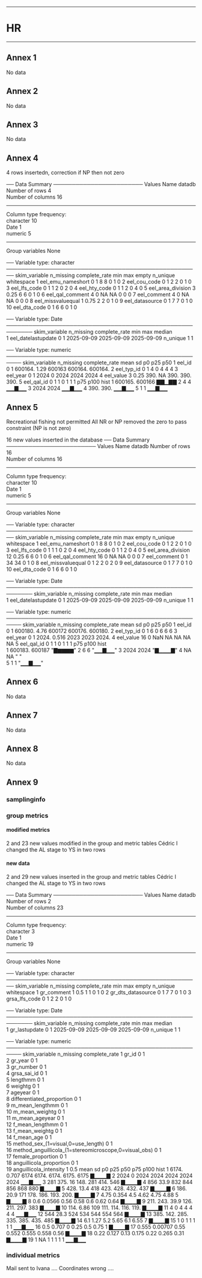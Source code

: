 -----------------------------------------------------------
# HR
-----------------------------------------------------------

## Annex 1

No data
## Annex 2

No data
## Annex 3

No data

## Annex 4

4 rows insertedn, correction if NP then not zero

── Data Summary ────────────────────────
                           Values
Name                       datadb
Number of rows             4     
Number of columns          16    
_______________________          
Column type frequency:           
  character                10    
  Date                     1     
  numeric                  5     
________________________         
Group variables            None  

── Variable type: character ────────────────────────────────────────────────────
   skim_variable     n_missing complete_rate min max empty n_unique whitespace
 1 eel_emu_nameshort         0          1      8   8     0        1          0
 2 eel_cou_code              0          1      2   2     0        1          0
 3 eel_lfs_code              0          1      1   2     0        2          0
 4 eel_hty_code              0          1      1   2     0        4          0
 5 eel_area_division         3          0.25   6   6     0        1          0
 6 eel_qal_comment           4          0     NA  NA     0        0          0
 7 eel_comment               4          0     NA  NA     0        0          0
 8 eel_missvaluequal         1          0.75   2   2     0        1          0
 9 eel_datasource            0          1      7   7     0        1          0
10 eel_dta_code              0          1      6   6     0        1          0

── Variable type: Date ─────────────────────────────────────────────────────────
  skim_variable      n_missing complete_rate min        max        median    
1 eel_datelastupdate         0             1 2025-09-09 2025-09-09 2025-09-09
  n_unique
1        1

── Variable type: numeric ──────────────────────────────────────────────────────
  skim_variable n_missing complete_rate    mean    sd      p0     p25     p50
1 eel_id                0          1    600164.  1.29 600163  600164. 600164.
2 eel_typ_id            0          1         4   0         4       4       4 
3 eel_year              0          1      2024   0      2024    2024    2024 
4 eel_value             3          0.25    390. NA       390.    390.    390.
5 eel_qal_id            0          1         1   0         1       1       1 
      p75    p100 hist 
1 600165. 600166  ▇▇▁▇▇
2      4       4  ▁▁▇▁▁
3   2024    2024  ▁▁▇▁▁
4    390.    390. ▁▁▇▁▁
5      1       1  ▁▁▇▁▁


## Annex 5

Recreational fishing not permitted
All NR or NP removed the zero to pass constraint (NP is not zero)

 16 new values inserted in the database
 ── Data Summary ────────────────────────
                           Values
Name                       datadb
Number of rows             16    
Number of columns          16    
_______________________          
Column type frequency:           
  character                10    
  Date                     1     
  numeric                  5     
________________________         
Group variables            None  

── Variable type: character ────────────────────────────────────────────────────
   skim_variable     n_missing complete_rate min max empty n_unique whitespace
 1 eel_emu_nameshort         0          1      8   8     0        1          0
 2 eel_cou_code              0          1      2   2     0        1          0
 3 eel_lfs_code              0          1      1   1     0        2          0
 4 eel_hty_code              0          1      1   2     0        4          0
 5 eel_area_division        12          0.25   6   6     0        1          0
 6 eel_qal_comment          16          0     NA  NA     0        0          0
 7 eel_comment               0          1     34  34     0        1          0
 8 eel_missvaluequal         0          1      2   2     0        2          0
 9 eel_datasource            0          1      7   7     0        1          0
10 eel_dta_code              0          1      6   6     0        1          0

── Variable type: Date ─────────────────────────────────────────────────────────
  skim_variable      n_missing complete_rate min        max        median    
1 eel_datelastupdate         0             1 2025-09-09 2025-09-09 2025-09-09
  n_unique
1        1

── Variable type: numeric ──────────────────────────────────────────────────────
  skim_variable n_missing complete_rate    mean     sd     p0     p25     p50
1 eel_id                0             1 600180.  4.76  600172 600176. 600180.
2 eel_typ_id            0             1      6   0          6      6       6 
3 eel_year              0             1   2024.  0.516   2023   2023    2024.
4 eel_value            16             0    NaN  NA         NA     NA      NA 
5 eel_qal_id            0             1      1   0          1      1       1 
      p75   p100 hist   
1 600183. 600187 "▇▆▆▆▆"
2      6       6 "▁▁▇▁▁"
3   2024    2024 "▇▁▁▁▇"
4     NA      NA " "    
5      1       1 "▁▁▇▁▁"

## Annex 6

No data

## Annex 7

No data

## Annex 8

No data
## Annex 9

### samplinginfo


### group metrics

#### modified metrics

 2 and 23 new values modified in the group and metric tables
Cédric  I changed the AL stage to YS in two rows

#### new data

 2 and 29 new values inserted in the group and metric tables
Cédric  I changed the AL stage to YS in two rows



── Data Summary ────────────────────────
                           Values
Name                       datadb
Number of rows             2     
Number of columns          23    
_______________________          
Column type frequency:           
  character                3     
  Date                     1     
  numeric                  19    
________________________         
Group variables            None  

── Variable type: character ────────────────────────────────────────────────────
  skim_variable     n_missing complete_rate min max empty n_unique whitespace
1 gr_comment                1           0.5   1   1     0        1          0
2 gr_dts_datasource         0           1     7   7     0        1          0
3 grsa_lfs_code             0           1     2   2     0        1          0

── Variable type: Date ─────────────────────────────────────────────────────────
  skim_variable n_missing complete_rate min        max        median    
1 gr_lastupdate         0             1 2025-09-09 2025-09-09 2025-09-09
  n_unique
1        1

── Variable type: numeric ──────────────────────────────────────────────────────
   skim_variable                                         n_missing complete_rate
 1 gr_id                                                         0           1  
 2 gr_year                                                       0           1  
 3 gr_number                                                     0           1  
 4 grsa_sai_id                                                   0           1  
 5 lengthmm                                                      0           1  
 6 weightg                                                       0           1  
 7 ageyear                                                       0           1  
 8 differentiated_proportion                                     0           1  
 9 m_mean_lengthmm                                               0           1  
10 m_mean_weightg                                                0           1  
11 m_mean_ageyear                                                0           1  
12 f_mean_lengthmm                                               0           1  
13 f_mean_weightg                                                0           1  
14 f_mean_age                                                    0           1  
15 method_sex_(1=visual,0=use_length)                            0           1  
16 method_anguillicola_(1=stereomicroscope,0=visual_obs)         0           1  
17 female_proportion                                             0           1  
18 anguillicola_proportion                                       0           1  
19 anguillicola_intensity                                        1           0.5
       mean        sd      p0      p25      p50      p75    p100 hist 
 1 6174.      0.707   6174    6174.    6174.    6175.    6175    ▇▁▁▁▇
 2 2024       0       2024    2024     2024     2024     2024    ▁▁▇▁▁
 3  281     375.        16     148.     281      414.     546    ▇▁▁▁▇
 4  856      33.9      832     844      856      868      880    ▇▁▁▁▇
 5  428.     13.4      418     423.     428.     432.     437    ▇▁▁▁▇
 6  186.     20.9      171     178.     186.     193.     200.   ▇▁▁▁▇
 7    4.75    0.354      4.5     4.62     4.75     4.88     5    ▇▁▁▁▇
 8    0.6     0.0566     0.56    0.58     0.6      0.62     0.64 ▇▁▁▁▇
 9  211.    243.        39.9   126.     211.     297.     383    ▇▁▁▁▇
10  114.      6.86     109     111.     114.     116.     119.   ▇▁▁▁▇
11    4       0          4       4        4        4        4    ▁▁▇▁▁
12  544      28.3      524     534      544      554      564    ▇▁▁▁▇
13  385.    142.       285.    335.     385.     435.     485    ▇▁▁▁▇
14    6.1     1.27       5.2     5.65     6.1      6.55     7    ▇▁▁▁▇
15    1       0          1       1        1        1        1    ▁▁▇▁▁
16    0.5     0.707      0       0.25     0.5      0.75     1    ▇▁▁▁▇
17    0.555   0.00707    0.55    0.552    0.555    0.558    0.56 ▇▁▁▁▇
18    0.22    0.127      0.13    0.175    0.22     0.265    0.31 ▇▁▁▁▇
19    1      NA          1       1        1        1        1    ▁▁▇▁▁

### individual metrics

Mail sent to Ivana ....
Coordinates wrong .... 



